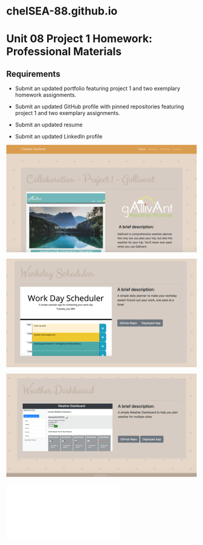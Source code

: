 # chelSEA-88.github.io

# Unit 08 Project 1 Homework: Professional Materials

## Requirements

* Submit an updated portfolio featuring project 1 and two exemplary homework assignments.

* Submit an updated GitHub profile with pinned repositories featuring project 1 and two exemplary assignments.

* Submit an updated resume

* Submit an updated LinkedIn profile


![](assets/portfolio1.png)

![](assets/portfolio2.png)

![](assets/portfolio3.png)


![](Resume.pdf)
